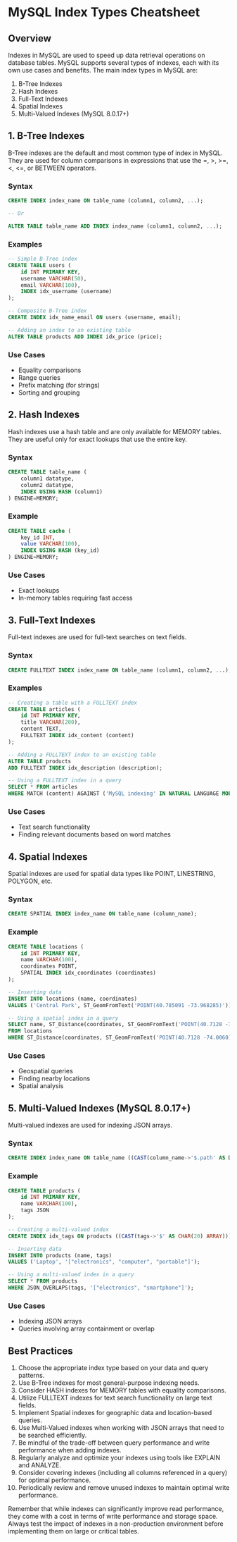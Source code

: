 # MySQL Index Types Cheatsheet

## Overview

Indexes in MySQL are used to speed up data retrieval operations on database tables. MySQL supports several types of indexes, each with its own use cases and benefits. The main index types in MySQL are:

1. B-Tree Indexes
2. Hash Indexes
3. Full-Text Indexes
4. Spatial Indexes
5. Multi-Valued Indexes (MySQL 8.0.17+)

## 1. B-Tree Indexes

B-Tree indexes are the default and most common type of index in MySQL. They are used for column comparisons in expressions that use the =, >, >=, <, <=, or BETWEEN operators.

### Syntax

```sql
CREATE INDEX index_name ON table_name (column1, column2, ...);

-- Or

ALTER TABLE table_name ADD INDEX index_name (column1, column2, ...);
```

### Examples

```sql
-- Simple B-Tree index
CREATE TABLE users (
    id INT PRIMARY KEY,
    username VARCHAR(50),
    email VARCHAR(100),
    INDEX idx_username (username)
);

-- Composite B-Tree index
CREATE INDEX idx_name_email ON users (username, email);

-- Adding an index to an existing table
ALTER TABLE products ADD INDEX idx_price (price);
```

### Use Cases
- Equality comparisons
- Range queries
- Prefix matching (for strings)
- Sorting and grouping

## 2. Hash Indexes

Hash indexes use a hash table and are only available for MEMORY tables. They are useful only for exact lookups that use the entire key.

### Syntax

```sql
CREATE TABLE table_name (
    column1 datatype,
    column2 datatype,
    INDEX USING HASH (column1)
) ENGINE=MEMORY;
```

### Example

```sql
CREATE TABLE cache (
    key_id INT,
    value VARCHAR(100),
    INDEX USING HASH (key_id)
) ENGINE=MEMORY;
```

### Use Cases
- Exact lookups
- In-memory tables requiring fast access

## 3. Full-Text Indexes

Full-text indexes are used for full-text searches on text fields.

### Syntax

```sql
CREATE FULLTEXT INDEX index_name ON table_name (column1, column2, ...);
```

### Examples

```sql
-- Creating a table with a FULLTEXT index
CREATE TABLE articles (
    id INT PRIMARY KEY,
    title VARCHAR(200),
    content TEXT,
    FULLTEXT INDEX idx_content (content)
);

-- Adding a FULLTEXT index to an existing table
ALTER TABLE products 
ADD FULLTEXT INDEX idx_description (description);

-- Using a FULLTEXT index in a query
SELECT * FROM articles 
WHERE MATCH (content) AGAINST ('MySQL indexing' IN NATURAL LANGUAGE MODE);
```

### Use Cases
- Text search functionality
- Finding relevant documents based on word matches

## 4. Spatial Indexes

Spatial indexes are used for spatial data types like POINT, LINESTRING, POLYGON, etc.

### Syntax

```sql
CREATE SPATIAL INDEX index_name ON table_name (column_name);
```

### Example

```sql
CREATE TABLE locations (
    id INT PRIMARY KEY,
    name VARCHAR(100),
    coordinates POINT,
    SPATIAL INDEX idx_coordinates (coordinates)
);

-- Inserting data
INSERT INTO locations (name, coordinates) 
VALUES ('Central Park', ST_GeomFromText('POINT(40.785091 -73.968285)'));

-- Using a spatial index in a query
SELECT name, ST_Distance(coordinates, ST_GeomFromText('POINT(40.7128 -74.0060)')) AS distance
FROM locations
WHERE ST_Distance(coordinates, ST_GeomFromText('POINT(40.7128 -74.0060)')) < 5000;
```

### Use Cases
- Geospatial queries
- Finding nearby locations
- Spatial analysis

## 5. Multi-Valued Indexes (MySQL 8.0.17+)

Multi-valued indexes are used for indexing JSON arrays.

### Syntax

```sql
CREATE INDEX index_name ON table_name ((CAST(column_name->'$.path' AS DATATYPE ARRAY)));
```

### Example

```sql
CREATE TABLE products (
    id INT PRIMARY KEY,
    name VARCHAR(100),
    tags JSON
);

-- Creating a multi-valued index
CREATE INDEX idx_tags ON products ((CAST(tags->'$' AS CHAR(20) ARRAY)));

-- Inserting data
INSERT INTO products (name, tags) 
VALUES ('Laptop', '["electronics", "computer", "portable"]');

-- Using a multi-valued index in a query
SELECT * FROM products
WHERE JSON_OVERLAPS(tags, '["electronics", "smartphone"]');
```

### Use Cases
- Indexing JSON arrays
- Queries involving array containment or overlap

## Best Practices

1. Choose the appropriate index type based on your data and query patterns.
2. Use B-Tree indexes for most general-purpose indexing needs.
3. Consider HASH indexes for MEMORY tables with equality comparisons.
4. Utilize FULLTEXT indexes for text search functionality on large text fields.
5. Implement Spatial indexes for geographic data and location-based queries.
6. Use Multi-Valued indexes when working with JSON arrays that need to be searched efficiently.
7. Be mindful of the trade-off between query performance and write performance when adding indexes.
8. Regularly analyze and optimize your indexes using tools like EXPLAIN and ANALYZE.
9. Consider covering indexes (including all columns referenced in a query) for optimal performance.
10. Periodically review and remove unused indexes to maintain optimal write performance.

Remember that while indexes can significantly improve read performance, they come with a cost in terms of write performance and storage space. Always test the impact of indexes in a non-production environment before implementing them on large or critical tables.
